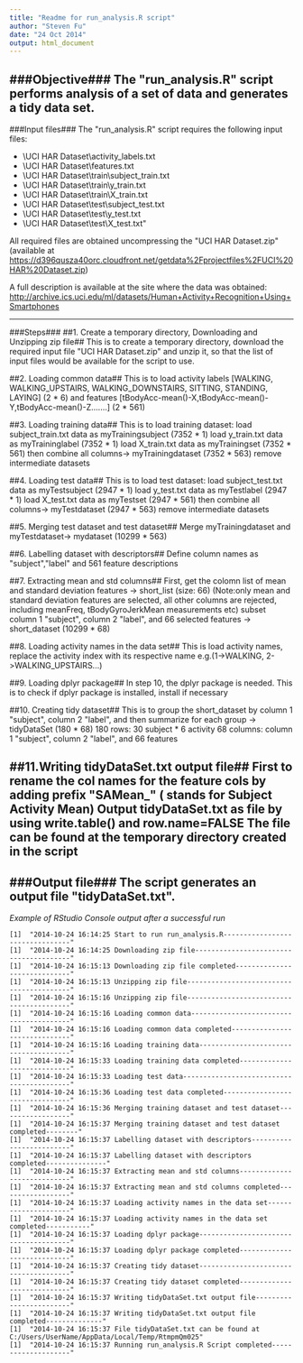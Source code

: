 ```yaml
---
title: "Readme for run_analysis.R script"
author: "Steven Fu"
date: "24 Oct 2014"
output: html_document
---
```


###Objective###
The "run_analysis.R" script performs analysis of a set of data and generates a tidy data set.
----------------------------------------------------------------------------------------------------------------

###Input files###
The "run_analysis.R" script requires the following input files:
* \\UCI HAR Dataset\\activity_labels.txt
* \\UCI HAR Dataset\\features.txt
* \\UCI HAR Dataset\\train\\subject_train.txt
* \\UCI HAR Dataset\\train\\y_train.txt
* \\UCI HAR Dataset\\train\\X_train.txt
* \\UCI HAR Dataset\\test\\subject_test.txt
* \\UCI HAR Dataset\\test\\y_test.txt
* \\UCI HAR Dataset\\test\\X_test.txt"

All required files are obtained uncompressing the "UCI HAR Dataset.zip" (available at https://d396qusza40orc.cloudfront.net/getdata%2Fprojectfiles%2FUCI%20HAR%20Dataset.zip)

A full description is available at the site where the data was obtained: 
http://archive.ics.uci.edu/ml/datasets/Human+Activity+Recognition+Using+Smartphones 

----------------------------------------------------------------------------------------------------------------

###Steps###
##1. Create a temporary directory, Downloading and Unzipping zip file##
This is to create a temporary directory, download the required input file "UCI HAR Dataset.zip" and unzip it, so that the list of input files would be available for the script to use.

##2. Loading common data##
This is to load 
activity labels [WALKING, WALKING_UPSTAIRS, WALKING_DOWNSTAIRS, SITTING, STANDING, LAYING] (2 * 6)
and features [tBodyAcc-mean()-X,tBodyAcc-mean()-Y,tBodyAcc-mean()-Z.......] (2 * 561)

##3. Loading training data##
This is to load training dataset:
load subject_train.txt data as myTrainingsubject (7352 * 1)
load y_train.txt data as myTraininglabel (7352 * 1)
load X_train.txt data as myTrainingset (7352 * 561)
then combine all columns-> myTrainingdataset (7352 * 563)
remove intermediate datasets

##4. Loading test data##
This is to load test dataset:
load subject_test.txt data as myTestsubject (2947 * 1)
load y_test.txt data as myTestlabel (2947 * 1)
load X_test.txt data as myTestset (2947 * 561)
then combine all columns-> myTestdataset (2947 * 563)
remove intermediate datasets

##5. Merging test dataset and test dataset##
Merge myTrainingdataset and myTestdataset-> mydataset (10299 * 563)

##6. Labelling dataset with descriptors##
Define column names as "subject","label" and 561 feature descriptions

##7. Extracting mean and std columns##
First, get the colomn list of mean and standard deviation features -> short_list (size: 66)
(Note:only mean and standard deviation features are selected, 
all other columns are rejected, including meanFreq, tBodyGyroJerkMean measurements etc)
subset column 1 "subject", column 2 "label", and 66 selected features -> short_dataset (10299 * 68)

##8. Loading activity names in the data set##
This is load activity names, replace the activity index with its respective name
e.g.(1->WALKING, 2->WALKING_UPSTAIRS...)

##9. Loading dplyr package##
In step 10, the dplyr package is needed. 
This is to check if dplyr package is installed, install if necessary

##10. Creating tidy dataset##
This is to group the short_dataset by column 1 "subject", column 2 "label",
and then summarize for each group -> tidyDataSet (180 * 68)
180 rows: 30 subject * 6 activity
68 columns: column 1 "subject", column 2 "label", and 66 features

##11.Writing tidyDataSet.txt output file##
First to rename the col names for the feature cols by 
adding prefix "SAMean_" ( stands for Subject Activity Mean)
Output tidyDataSet.txt as file by using write.table() and row.name=FALSE
The file can be found at the temporary directory created in the script
-----------------------------------------------------------------------------------------------------------------

###Output file###
The script generates an output file "tidyDataSet.txt". 
-----------------------------------------------------------------------------------------------------------------

*Example of RStudio Console output after a successful run*
```
[1]  "2014-10-24 16:14:25 Start to run run_analysis.R--------------------------------"
[1]  "2014-10-24 16:14:25 Downloading zip file---------------------------------------"
[1]  "2014-10-24 16:15:13 Downloading zip file completed-----------------------------"
[1]  "2014-10-24 16:15:13 Unzipping zip file-----------------------------------------"
[1]  "2014-10-24 16:15:16 Unzipping zip file-----------------------------------------"
[1]  "2014-10-24 16:15:16 Loading common data----------------------------------------"
[1]  "2014-10-24 16:15:16 Loading common data completed------------------------------"
[1]  "2014-10-24 16:15:16 Loading training data--------------------------------------"
[1]  "2014-10-24 16:15:33 Loading training data completed----------------------------"
[1]  "2014-10-24 16:15:33 Loading test data------------------------------------------"
[1]  "2014-10-24 16:15:36 Loading test data completed--------------------------------"
[1]  "2014-10-24 16:15:36 Merging training dataset and test dataset------------------"
[1]  "2014-10-24 16:15:37 Merging training dataset and test dataset completed--------"
[1]  "2014-10-24 16:15:37 Labelling dataset with descriptors-------------------------"
[1]  "2014-10-24 16:15:37 Labelling dataset with descriptors completed---------------"
[1]  "2014-10-24 16:15:37 Extracting mean and std columns----------------------------"
[1]  "2014-10-24 16:15:37 Extracting mean and std columns completed------------------"
[1]  "2014-10-24 16:15:37 Loading activity names in the data set---------------------"
[1]  "2014-10-24 16:15:37 Loading activity names in the data set completed-----------"
[1]  "2014-10-24 16:15:37 Loading dplyr package--------------------------------------"
[1]  "2014-10-24 16:15:37 Loading dplyr package completed----------------------------"
[1]  "2014-10-24 16:15:37 Creating tidy dataset--------------------------------------"
[1]  "2014-10-24 16:15:37 Creating tidy dataset completed----------------------------"
[1]  "2014-10-24 16:15:37 Writing tidyDataSet.txt output file------------------------"
[1]  "2014-10-24 16:15:37 Writing tidyDataSet.txt output file completed--------------"
[1]  "2014-10-24 16:15:37 File tidyDataSet.txt can be found at C:/Users/UserName/AppData/Local/Temp/RtmpmQm025"
[1]  "2014-10-24 16:15:37 Running run_analysis.R Script completed--------------------"
```